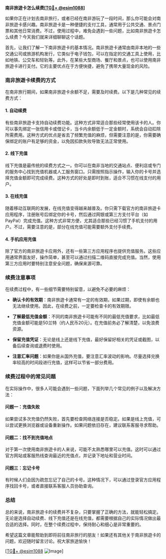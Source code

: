 **南非旅遊卡怎么续费[[TG💪+ @esim1088](https://t.me/s/esim1088)]**

如果你正在计划去南非旅行，或者已经在南非游玩了一段时间，那么你可能会对南非旅遊卡感兴趣。南非旅遊卡是一种便捷的支付工具，通常用于公共交通、景点门票和其他日常消费。不过，使用过程中，难免会遇到一些问题，比如南非旅遊卡怎么续费？今天我们就来详细聊聊这个话题。

首先，让我们了解一下南非旅遊卡的基本情况。南非旅遊卡通常由南非本地的一些交通公司或旅游机构发行，它类似于电子钱包，可以在指定的交通工具上使用，比如地铁、公交车和轻轨等。此外，在某些大型商场、餐厅和景点，也可以使用南非旅遊卡进行支付。它的主要优点在于方便快捷，避免了携带大量现金的风险。

### **南非旅遊卡续费的方式**

在南非旅行期间，如果南非旅遊卡余额不足，需要及时续费。以下是几种常见的续费方式：

#### **1. 自动续费**
有些南非旅遊卡支持自动续费功能。这种方式非常适合那些经常使用该卡的人。你可以事先绑定一张信用卡或借记卡，当卡内余额低于一定金额时，系统会自动扣除所需费用。这种方式的优点是省去了频繁充值的麻烦，但需要注意的是，你需要确保绑定的账户有足够的资金，以免因扣款失败导致无法正常使用。

#### **2. 线下充值**
线下充值是最传统的续费方式之一。你可以在南非当地的交通站点、便利店或专门的服务中心找到充值机器或人工服务窗口。只需按照指示操作，输入你的卡号并选择充值金额即可完成续费。这种方式的好处是即时到账，适合不习惯在线支付的用户。

#### **3. 在线充值**
随着移动互联网的发展，在线充值变得越来越普及。你只需下载官方的南非旅遊卡应用程序，注册账号后绑定你的卡号，然后通过网银或第三方支付平台（如PayPal）完成充值。这种方式非常方便，尤其适合那些已经习惯了手机支付的用户。不过，需要注意的是，部分在线充值可能需要额外支付手续费。

#### **4. 手机应用充值**
除了官方的南非旅遊卡应用外，还有一些第三方应用程序也提供充值服务。这些应用通常界面友好，操作简单，甚至可以通过扫描二维码直接完成充值。当然，使用第三方应用时要特别注意安全问题，确保来源可靠。

### **续费注意事项**

在续费过程中，有一些细节需要特别留意，以避免不必要的麻烦：

- **确认卡的有效期**：南非旅遊卡通常有一定的有效期，如果过期，即使有余额也无法继续使用。因此，在续费之前，一定要检查卡的有效期限。
  
- **了解最低充值金额**：不同的南非旅遊卡可能有不同的最低充值要求，比如最低充值金额可能是50兰特（约人民币20元）。在充值前务必了解清楚，以免浪费资源。

- **保留充值凭证**：无论是线上还是线下充值，最好保留好相关的凭证或截图，以备后续查询或退费时使用。

- **注意汇率问题**：如果你是从国外充值，要注意汇率波动的影响。尽量选择兑换率较高的时间段进行充值，这样可以节省一部分费用。

### **续费过程中的常见问题**

在实际操作中，很多人可能会遇到一些问题，下面列举几个常见的例子以及解决方法：

#### **问题一：充值失败**
如果尝试多次充值仍然失败，首先要检查网络连接是否稳定。如果是线上充值，可以尝试更换浏览器或设备重新操作。如果问题依旧存在，建议联系客服寻求帮助。

#### **问题二：找不到充值地点**
对于第一次使用南非旅遊卡的人来说，可能不太熟悉哪里可以充值。这时可以通过官方网站或客服热线查询最近的充值点，并记录下地址和营业时间。

#### **问题三：忘记卡号**
有时候人们会因为疏忽忘记了自己的卡号。这种情况下，可以通过登录官方应用程序找回卡号，或者直接联系客服人员协助查询。

### **总结**

总的来说，南非旅遊卡的续费并不复杂，只要掌握了正确的方法，就能轻松搞定。无论是选择自动续费、线下充值还是在线充值，都需要根据自己的实际情况做出最合适的选择。同时，在整个续费过程中，保持耐心和细心是非常重要的。

希望这篇文章能帮助到即将前往南非旅行的朋友！如果还有其他关于南非旅遊卡的问题，欢迎随时留言讨论。祝大家旅途愉快！

[[TG💪+ @esim1088](https://t.me/s/esim1088) ![Image](https://i.postimg.cc/4NQfJmqS/Snipaste-2025-05-13-00-14-12.png)]